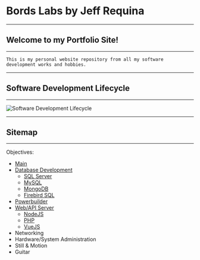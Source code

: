 Bords Labs by Jeff Requina
==========

- - -
Welcome to my Portfolio Site!
--------
- - -
```
This is my personal website repository from all my software development works and hobbies.
```

- - -
Software Development Lifecycle
-------
- - -
![Software Development Lifecycle](images/softdev_lifecycle "Software Development Lifecycle")

- - -
Sitemap
-------
- - -
Objectives:

* [Main](index.md)
* [Database Development](db/dbdev.md)
	* [SQL Server](db/sqlserver.md)
	* [MySQL](db/mysql.md)
	* [MongoDB](db/mongodb.md)
	* [Firebird SQL](db/firebirdsql.md)
* [Powerbuilder](pbdev.md)
* [Web/API Server](web.md)
	* [NodeJS](nodejs.md)
	* [PHP](php.md)
	* [VueJS](vue.md)
* Networking
* Hardware/System Administration
* Still & Motion
* Guitar
